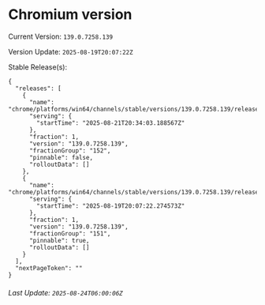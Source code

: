 # Chromium version

Current Version: `139.0.7258.139`

Version Update: `2025-08-19T20:07:22Z`

Stable Release(s):
```
{
  "releases": [
    {
      "name": "chrome/platforms/win64/channels/stable/versions/139.0.7258.139/releases/1755808443",
      "serving": {
        "startTime": "2025-08-21T20:34:03.188567Z"
      },
      "fraction": 1,
      "version": "139.0.7258.139",
      "fractionGroup": "152",
      "pinnable": false,
      "rolloutData": []
    },
    {
      "name": "chrome/platforms/win64/channels/stable/versions/139.0.7258.139/releases/1755634042",
      "serving": {
        "startTime": "2025-08-19T20:07:22.274573Z"
      },
      "fraction": 1,
      "version": "139.0.7258.139",
      "fractionGroup": "151",
      "pinnable": true,
      "rolloutData": []
    }
  ],
  "nextPageToken": ""
}
```

###### Last Update: `2025-08-24T06:00:06Z`
        